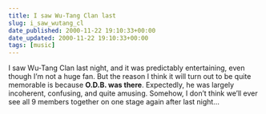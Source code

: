 ```yaml
---
title: I saw Wu-Tang Clan last
slug: i_saw_wutang_cl
date_published: 2000-11-22 19:10:33+00:00
date_updated: 2000-11-22 19:10:33+00:00
tags: [music]
---
```

I saw Wu-Tang Clan last night, and it was predictably entertaining, even though I’m not a huge fan. But the reason I think it will turn out to be quite memorable is because **O.D.B. was there**. Expectedly, he was largely incoherent, confusing, and quite amusing. Somehow, I don’t think we’ll ever see all 9 members together on one stage again after last night…
